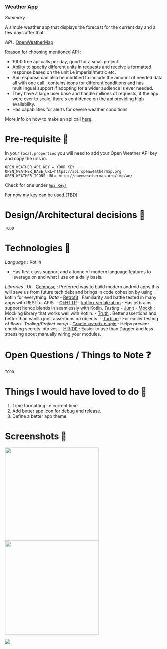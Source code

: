 ### Weather App

*Summary*

A simple weather app that displays the forecast for the current day and a few days after that.

*API :* [OpenWeatherMap](https://openweathermap.org/api)

Reason for choosing mentioned API :
- 1000 free api calls per day, good for a small project.
- Ability to specify different units in requests and receive a formatted response based on the unit i.e imperial/metric etc.
- Api response can also be modified to include the amount of needed data all with one call ,
contains icons for different conditions and has multilingual support if adopting for a wider audience is ever needed.
- They have a large user base and handle millions of requests, if the app were ever to scale, there's confidence on the api providing high availability.
- Has capabilities for alerts for severe weather conditions

More info on how to make an api call [here](https://openweathermap.org/api/one-call-3#multi).

# Pre-requisite 📝

In your `local.properties` you will need to add your Open Weather API key and copy the urls in.

```properties
OPEN_WEATHER_API_KEY = YOUR KEY
OPEN_WEATHER_BASE_URL=https://api.openweathermap.org
OPEN_WEATHER_ICONS_URL= http://openweathermap.org/img/wn/
```

Check for one under  [`Api Keys`](https://home.openweathermap.org/api_keys)

For now my key can be used.(TBD)

# Design/Architectural decisions 📐

```TODO```

# Technologies 🔨

*Language :* Kotlin
 - Has first class support and a tonne of modern language features to leverage on and what I use on a daily basis.

*Libraries :*
   *UI*
     - [Compose](https://developer.android.com/jetpack/compose) : Preferred way to build modern android apps,this will save us from 
future tech debt and brings in code cohesion by using kotlin for everything.
   *Data*
     - [Retrofit](https://square.github.io/retrofit/) : Familiarity and battle tested in many apps with RESTful APIS.
     - [OkHTTP](https://square.github.io/okhttp/)
     - [kotlinx.serialization](https://kotlinlang.org/docs/serialization.html) : Has jetbrains support hence blends in seamlessly with Kotlin.
   *Testing*
     - [Junit](https://junit.org/junit4/)
     - [Mockk](https://mockk.io/) : Mocking library that works well with Kotlin.
     - [Truth](https://truth.dev/) : Better assertions and better than vanilla junit assertions on objects.
     - [Turbine](https://github.com/cashapp/turbine) : For easier testing of flows.
   *Tooling/Project setup*
     - [Gradle secrets plugin](https://github.com/google/secrets-gradle-plugin) : Helps prevent checking secrets into vcs.
     - [Hilt(DI)](https://developer.android.com/training/dependency-injection/hilt-android) : Easier to use than Dagger and less stressing about manually wiring your modules.

# Open Questions / Things to Note ❓

```TODO```

# Things I would have loved to do 💙

1. Time formatting i.e current time.
2. Add better app icon for debug and release.
3. Define a better app theme.

# Screenshots 📱

<img src="" width="300px"> <img src="" width="300px">


![](https://media.giphy.com/media/hWvk9iUU4uBBeyBq0k/giphy.gif)


